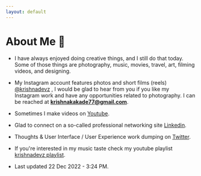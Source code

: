 ```yaml
---
layout: default
---
```


# About Me 📝

* I have always enjoyed doing creative things, and I still do that today. Some of those things are photography, music, movies, travel, art, filming videos, and designing.

* My Instagram account features photos and short films (reels) [@krishnadevz](https://www.instagram.com/krishnadevz/) , I would be glad to hear from you if you like my Instagram work and have any opportunities related to photography. I can be reached at **krishnakakade77@gmail.com**. 

* Sometimes I make videos on [Youtube](https://www.youtube.com/channel/UCTtvSf6G8KHpeh2i8t48PsQ).

* Glad to connect on a so-called professional networking site [Linkedin](https://www.linkedin.com/in/krishnakakade/).

* Thoughts & User Interface / User Experience work dumping on [Twitter](https://twitter.com/krishnadevz).

* If you're interested in my music taste check my youtube playlist [krishnadevz playlist](https://youtube.com/playlist?list=PLpgxnKQJjhelT86IP_4S-DNQWHNIpaxYo).

* Last updated 22 Dec 2022 - 3:24 PM. 



